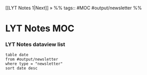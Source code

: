 [[LYT Notes 1|Next]] » %% tags:: #MOC #output/newsletter  %%
# LYT Notes MOC
### LYT Notes dataview list
```dataview
table date
from #output/newsletter 
where type = "newsletter"
sort date desc
```
